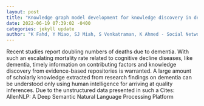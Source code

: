 ```yaml
--- 
layout: post 
title: "Knowledge graph model development for knowledge discovery in dementia research using cognitive scripting and next-generation graph-based database: a design " 
date: 2022-06-19 07:39:02 -0400 
categories: jekyll update 
author: "K Fahd, Y Miao, SJ Miah, S Venkatraman, K Ahmed - Social Network Analysis and , 2022" 
--- 
```

Recent studies report doubling numbers of deaths due to dementia. With such an escalating mortality rate related to cognitive decline diseases, like dementia, timely information on contributing factors and knowledge discovery from evidence-based repositories is warranted. A large amount of scholarly knowledge extracted from research findings on dementia can be understood only using human intelligence for arriving at quality inferences. Due to the unstructured data presented in such a Cites: AllenNLP: A Deep Semantic Natural Language Processing Platform